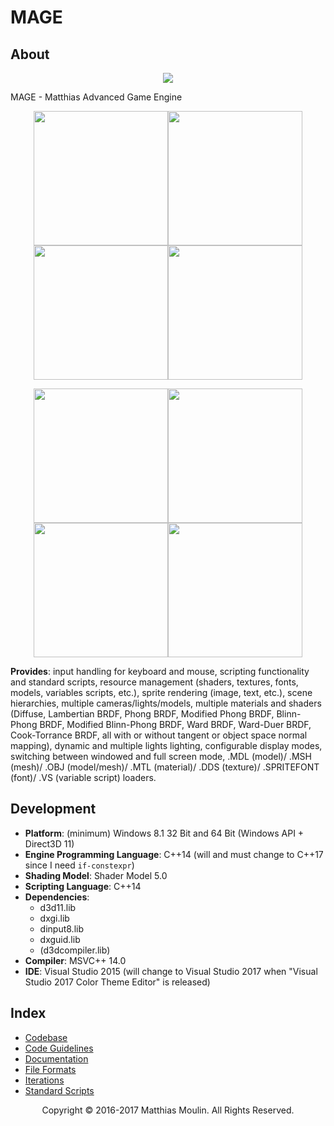 # MAGE

## About
<p align="center"><img src="https://github.com/matt77hias/MAGE/blob/master/res/Example.png"></p>

MAGE - Matthias Advanced Game Engine

<p align="center"><img src="https://github.com/matt77hias/MAGE/blob/master/res/Material/Lambertian.png" width="215"><img src="https://github.com/matt77hias/MAGE/blob/master/res/Material/Phong.png" width="215"><img src="https://github.com/matt77hias/MAGE/blob/master/res/Material/Blinn-Phong.png" width="215"><img src="https://github.com/matt77hias/MAGE/blob/master/res/Material/Modified-Blinn-Phong.png" width="215"></p>
<p align="center"><img src="https://github.com/matt77hias/MAGE/blob/master/res/Material/TSNM_Lambertian.png" width="215"><img src="https://github.com/matt77hias/MAGE/blob/master/res/Material/TSNM_Phong.png" width="215"><img src="https://github.com/matt77hias/MAGE/blob/master/res/Material/TSNM_Blinn-Phong.png" width="215"><img src="https://github.com/matt77hias/MAGE/blob/master/res/Material/TSNM_Modified-Blinn-Phong.png" width="215"></p>

**Provides**: input handling for keyboard and mouse, scripting functionality and standard scripts, resource management (shaders, textures, fonts, models, variables scripts, etc.), sprite rendering (image, text, etc.), scene hierarchies, multiple cameras/lights/models, multiple materials and shaders (Diffuse, Lambertian BRDF, Phong BRDF, Modified Phong BRDF, Blinn-Phong BRDF, Modified Blinn-Phong BRDF, Ward BRDF, Ward-Duer BRDF, Cook-Torrance BRDF, all with or without tangent or object space normal mapping), dynamic and multiple lights lighting, configurable display modes, switching between windowed and full screen mode, .MDL (model)/ .MSH (mesh)/ .OBJ (model/mesh)/ .MTL (material)/ .DDS (texture)/ .SPRITEFONT (font)/ .VS (variable script) loaders.

## Development
* **Platform**: (minimum) Windows 8.1 32 Bit and 64 Bit (Windows API + Direct3D 11)
* **Engine Programming Language**: C++14 (will and must change to C++17 since I need `if-constexpr`)
* **Shading Model**: Shader Model 5.0
* **Scripting Language**: C++14
* **Dependencies**:
  * d3d11.lib
  * dxgi.lib
  * dinput8.lib
  * dxguid.lib
  * (d3dcompiler.lib)
* **Compiler**: MSVC++ 14.0
* **IDE**: Visual Studio 2015 (will change to Visual Studio 2017 when "Visual Studio 2017 Color Theme Editor" is released)

## Index
* [Codebase](https://github.com/matt77hias/MAGE/blob/master/meta/codebase.md)
* [Code Guidelines](https://github.com/matt77hias/MAGE/blob/master/meta/code-guidelines.md)
* [Documentation](https://matt77hias.github.io/MAGE-Doc/MAGE-Doc/html/index.html)
* [File Formats](https://github.com/matt77hias/MAGE/blob/master/meta/file-formats.md)
* [Iterations](https://github.com/matt77hias/MAGE/blob/master/meta/iterations.md)
* [Standard Scripts](https://github.com/matt77hias/MAGE/blob/master/meta/standard-scripts.md)

<p align="center">Copyright © 2016-2017 Matthias Moulin. All Rights Reserved.</p>
